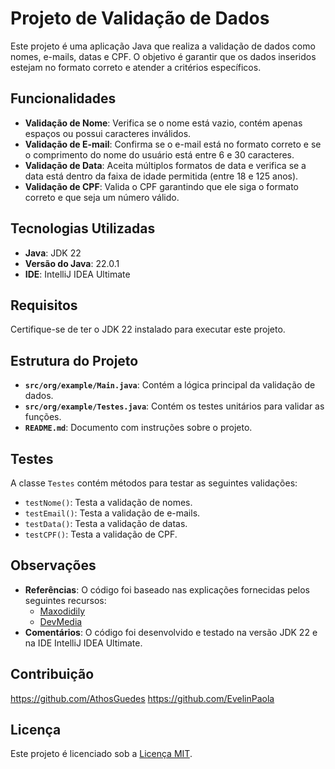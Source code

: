 # Projeto de Validação de Dados

Este projeto é uma aplicação Java que realiza a validação de dados como nomes, e-mails, datas e CPF. O objetivo é garantir que os dados inseridos estejam no formato correto e atender a critérios específicos.

## Funcionalidades

- **Validação de Nome**: Verifica se o nome está vazio, contém apenas espaços ou possui caracteres inválidos.
- **Validação de E-mail**: Confirma se o e-mail está no formato correto e se o comprimento do nome do usuário está entre 6 e 30 caracteres.
- **Validação de Data**: Aceita múltiplos formatos de data e verifica se a data está dentro da faixa de idade permitida (entre 18 e 125 anos).
- **Validação de CPF**: Valida o CPF garantindo que ele siga o formato correto e que seja um número válido.

## Tecnologias Utilizadas

- **Java**: JDK 22
- **Versão do Java**: 22.0.1
- **IDE**: IntelliJ IDEA Ultimate


## Requisitos

Certifique-se de ter o JDK 22 instalado para executar este projeto.

## Estrutura do Projeto

- **`src/org/example/Main.java`**: Contém a lógica principal da validação de dados.
- **`src/org/example/Testes.java`**: Contém os testes unitários para validar as funções.
- **`README.md`**: Documento com instruções sobre o projeto.

## Testes

A classe `Testes` contém métodos para testar as seguintes validações:

- `testNome()`: Testa a validação de nomes.
- `testEmail()`: Testa a validação de e-mails.
- `testData()`: Testa a validação de datas.
- `testCPF()`: Testa a validação de CPF.

## Observações

- **Referências**: O código foi baseado nas explicações fornecidas pelos seguintes recursos:
  - [Maxodidily](https://www.youtube.com/@maxodidily)
  - [DevMedia](https://www.devmedia.com.br/validando-o-cpf-em-uma-aplicacao-java/22097)
- **Comentários**: O código foi desenvolvido e testado na versão JDK 22 e na IDE IntelliJ IDEA Ultimate.

## Contribuição

https://github.com/AthosGuedes
https://github.com/EvelinPaola

## Licença

Este projeto é licenciado sob a [Licença MIT](LICENSE).
